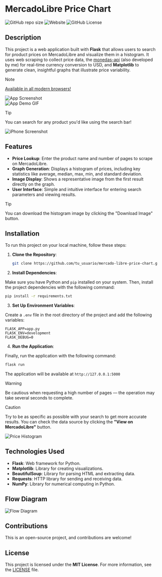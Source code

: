 # MercadoLibre Price Chart

![GitHub repo size](https://img.shields.io/github/repo-size/pyoneerC/mercado-libre-price-chart)
![Website](https://img.shields.io/website?url=https%3A%2F%2Fmercado-libre-price-chart.vercel.app)
![GitHub License](https://img.shields.io/github/license/pyoneerc/mercado-libre-price-chart)

## Description

This project is a web application built with **Flask** that allows users to search for product prices on MercadoLibre and visualize them in a histogram. It uses web scraping to collect price data, the [monedas-api](https://github.com/pyoneerC/monedas-api) (also developed by me) for real-time currency conversion to USD, and **Matplotlib** to generate clean, insightful graphs that illustrate price variability.

> [!NOTE]  
> [Available in all modern browsers!](https://mercado-libre-price-chart.vercel.app)

![App Screenshot](media/price_histogram.png)  
![App Demo GIF](media/demonstration.gif)

> [!TIP]  
> You can search for any product you'd like using the search bar!

![iPhone Screenshot](media/iphone.png)

## Features

- **Price Lookup**: Enter the product name and number of pages to scrape on MercadoLibre.
- **Graph Generation**: Displays a histogram of prices, including key statistics like average, median, max, min, and standard deviation.
- **Image Display**: Shows a representative image from the first result directly on the graph.
- **User Interface**: Simple and intuitive interface for entering search parameters and viewing results.

> [!TIP]  
> You can download the histogram image by clicking the "Download Image" button.

## Installation

To run this project on your local machine, follow these steps:

1. **Clone the Repository**:
   ```bash
   git clone https://github.com/tu_usuario/mercado-libre-price-chart.git
    ```
   
2. **Install Dependencies**:

Make sure you have Python and `pip` installed on your system. Then, install the project dependencies with the following command:
   ```bash
   pip install -r requirements.txt
   ```

3. **Set Up Environment Variables**:

Create a `.env` file in the root directory of the project and add the following variables:
   ```env
   FLASK_APP=app.py
   FLASK_ENV=development
   FLASK_DEBUG=0
   ```

4. **Run the Application**:

Finally, run the application with the following command:
   ```bash
   flask run
   ```

The application will be available at `http://127.0.0.1:5000`

> [!WARNING]  
> Be cautious when requesting a high number of pages — the operation may take several seconds to complete.

> [!CAUTION]  
> Try to be as specific as possible with your search to get more accurate results. You can check the data source by clicking the **"View on MercadoLibre"** button.

![Price Histogram](media/chocolate_histogram.png)

## Technologies Used

- **Flask**: Web framework for Python.
- **Matplotlib**: Library for creating visualizations.
- **BeautifulSoup**: Library for parsing HTML and extracting data.
- **Requests**: HTTP library for sending and receiving data.
- **NumPy**: Library for numerical computing in Python.

## Flow Diagram

![Flow Diagram](media/diagrama.png)

## Contributions

This is an open-source project, and contributions are welcome!

## License

This project is licensed under the **MIT License**. For more information, see the [LICENSE](LICENSE) file.